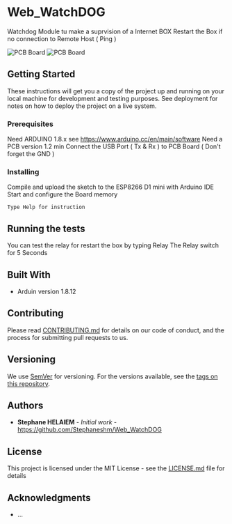 # Web_WatchDOG

Watchdog Module tu make a suprvision of a Internet BOX
Restart the Box if no connection to Remote Host ( Ping )

![PCB Board](/blob/master/image/pcb1.jpg)
![PCB Board](/blob/master/image/pcb2.jpg)


## Getting Started

These instructions will get you a copy of the project up and running on your local machine for development and testing purposes. See deployment for notes on how to deploy the project on a live system.

### Prerequisites

Need ARDUINO 1.8.x see https://www.arduino.cc/en/main/software
Need a PCB version 1.2 min
Connect the USB Port ( Tx & Rx ) to PCB Board ( Don't forget the GND )

### Installing

Compile and upload the sketch to the ESP8266 D1 mini with Arduino IDE
Start and configure the Board memory

```
Type Help for instruction
```

## Running the tests

You can test the relay for restart the box by typing Relay
The Relay switch for 5 Seconds



## Built With

* Arduin version 1.8.12

## Contributing

Please read [CONTRIBUTING.md](https://github.com/Stephaneshm/Web_WatchDOG) for details on our code of conduct, and the process for submitting pull requests to us.

## Versioning

We use [SemVer](http://semver.org/) for versioning. For the versions available, see the [tags on this repository](https://github.com/Stephaneshm/Web_WatchDOG). 

## Authors

* **Stephane HELAIEM** - *Initial work* - https://github.com/Stephaneshm/Web_WatchDOG

## License

This project is licensed under the MIT License - see the [LICENSE.md](LICENSE.md) file for details

## Acknowledgments

* ...
